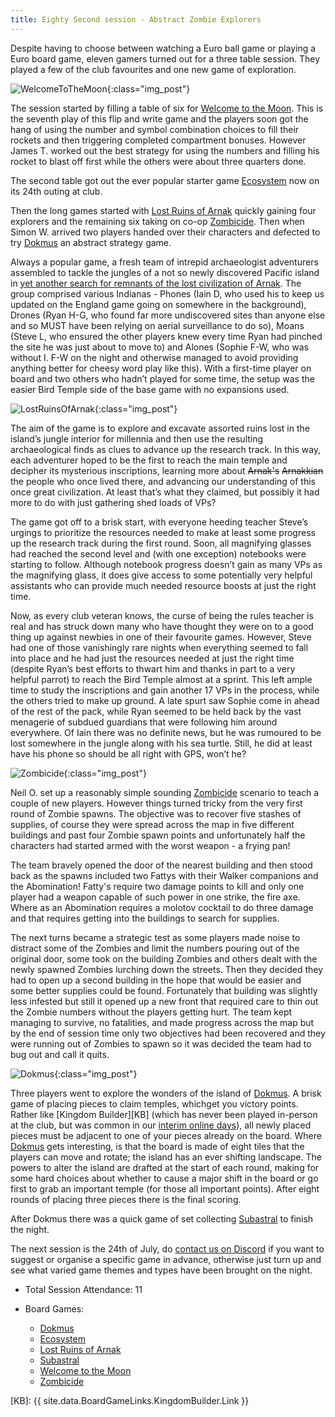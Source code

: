 ```yaml
---
title: Eighty Second session - Abstract Zombie Explorers
---
```


Despite having to choose between watching a Euro ball game or playing a Euro board game, eleven gamers turned out for a three table session. They played a few of the club favourites and one new game of exploration.

![WelcomeToTheMoon](/images/posts/2024_07_10/WelcomeToTheMoon01.jpg "WelcomeToTheMoon"){:class="img_post"}

The session started by filling a table of six for [Welcome to the Moon][WTM]. This is the seventh play of this flip and write game and the players soon got the hang of using the number and symbol combination choices to fill their rockets and then triggering completed compartment bonuses. However James T. worked out the best strategy for using the numbers and filling his rocket to blast off first while the others were about three quarters done.

The second table got out the ever popular starter game [Ecosystem][E] now on its 24th outing at club.

Then the long games started with [Lost Ruins of Arnak][LRA] quickly gaining four explorers and the remaining six taking on co-op [Zombicide][Zom]. Then when Simon W. arrived two players handed over their characters and defected to try [Dokmus][Dk] an abstract strategy game.

Always a popular game, a fresh team of intrepid archaeologist adventurers assembled to tackle the jungles of a not so newly discovered Pacific island in [yet another search for remnants of the lost civilization of Arnak][LRA]. The group comprised various Indianas - Phones (Iain D, who used his to keep us updated on the England game going on somewhere in the background), Drones (Ryan H-G, who found far more undiscovered sites than anyone else and so MUST have been relying on aerial surveillance to do so), Moans (Steve L, who ensured the other players knew every time Ryan had pinched the site he was just about to move to) and Alones (Sophie F-W, who was without I. F-W on the night and otherwise managed to avoid providing anything better for cheesy word play like this). With a first-time player on board and two others who hadn’t played for some time, the setup was the easier Bird Temple side of the base game with no expansions used.

![LostRuinsOfArnak](/images/posts/2024_07_10/Arnak01.jpg "LostRuinsOfArnak"){:class="img_post"}

The aim of the game is to explore and excavate assorted ruins lost in the island’s jungle interior for millennia and then use the resulting archaeological finds as clues to advance up the research track.  In this way, each adventurer hoped to be the first to reach the main temple and decipher its mysterious inscriptions, learning more about ~~Arnak's~~ ~~Arnakkian~~ the people who once lived there, and advancing our understanding of this once great civilization. At least that’s what they claimed, but possibly it had more to do with just gathering shed loads of VPs?

The game got off to a brisk start, with everyone heeding teacher Steve’s urgings to prioritize the resources needed to make at least some progress up the research track during the first round. Soon, all magnifying glasses had reached the second level and (with one exception) notebooks were starting to follow. Although notebook progress doesn’t gain as many VPs as the magnifying glass, it does give access to some potentially very helpful assistants who can provide much needed resource boosts at just the right time.

Now, as every club veteran knows, the curse of being the rules teacher is real and has struck down many who have thought they were on to a good thing up against newbies in one of their favourite games. However, Steve had one of those vanishingly rare nights when everything seemed to fall into place and he had just the resources needed at just the right time (despite Ryan’s best efforts to thwart him and thanks in part to a very helpful parrot) to reach the Bird Temple almost at a sprint. This left ample time to study the inscriptions and gain another 17 VPs in the process, while the others tried to make up ground. A late spurt saw Sophie come in ahead of the rest of the pack, while Ryan seemed to be held back by the vast menagerie of subdued guardians that were following him around everywhere. Of Iain there was no definite news, but he was rumoured to be lost somewhere in the jungle along with his sea turtle. Still, he did at least have his phone so should be all right with GPS, won’t he?

![Zombicide](/images/posts/2024_07_10/Zombicide01.jpg "Zombicide"){:class="img_post"}

Neil O. set up a reasonably simple sounding [Zombicide][Zom] scenario to teach a couple of new players. However things turned tricky from the very first round of Zombie spawns. The objective was to recover five stashes of supplies, of course they were spread across the map in five different buildings and past four Zombie spawn points and unfortunately half the characters had started armed with the worst weapon - a frying pan!

The team bravely opened the door of the nearest building and then stood back as the spawns included two Fattys with their Walker companions and the Abomination! Fatty's require two damage points to kill and only one player had a weapon capable of such power in one strike, the fire axe. Where as an Abomination requires a molotov cocktail to do three damage and that requires getting into the buildings to search for supplies.

The next turns became a strategic test as some players made noise to distract some of the Zombies and limit the numbers pouring out of the original door, some took on the building Zombies and others dealt with the newly spawned Zombies lurching down the streets. Then they decided they had to open up a second building in the hope that would be easier and some better supplies could be found. Fortunately that building was slightly less infested but still it opened up a new front that required care to thin out the Zombie numbers without the players getting hurt. The team kept managing to survive, no fatalities, and made progress across the map but by the end of session time only two objectives had been recovered and they were running out of Zombies to spawn so it was decided the team had to bug out and call it quits. 

![Dokmus](/images/posts/2024_07_10/Dokmus01.jpg "Dokmus"){:class="img_post"}

Three players went to explore the wonders of the island of [Dokmus][Dk]. A brisk game of placing pieces to claim temples, whichget you victory points. Rather like [Kingdom Builder][KB] (which has never been played in-person at the club, but was common in our [interim online days][INTERIM]), all newly placed pieces must be adjacent to one of your pieces already on the board. Where [Dokmus][Dk] gets interesting, is that the board is made of eight tiles that the players can move and rotate; the island has an ever shifting landscape. The powers to alter the island are drafted at the start of each round, making for some hard choices about whether to cause a major shift in the board or go first to grab an important temple (for those all important points). After eight rounds of placing three pieces there is the final scoring.

After Dokmus there was a quick game of set collecting [Subastral][SA] to finish the night.

The next session is the 24th of July, do [contact us on Discord][Contact] if you want to suggest or organise a specific game in advance, otherwise just turn up and see what varied game themes and types have been brought on the night. 

* Total Session Attendance: 11
* Board Games:

	 * [Dokmus][Dk]
	 * [Ecosystem][E]
	 * [Lost Ruins of Arnak][LRA]
	 * [Subastral][SA]
	 * [Welcome to the Moon][WTM]
	 * [Zombicide][Zom]

[Dk]: {{site.data.BoardGameLinks.Dokmus.Link}}
[E]: {{site.data.BoardGameLinks.Ecosystem.Link}}
[LRA]: {{site.data.BoardGameLinks.LostRuinsOfArnak.Link}}
[SA]: {{site.data.BoardGameLinks.Subastral.Link}}
[WTM]: {{site.data.BoardGameLinks.WelcomeToTheMoon.Link}}
[Zom]: {{site.data.BoardGameLinks.Zombicide.Link}}
[KB]: {{ site.data.BoardGameLinks.KingdomBuilder.Link }}

[INTERIM]: /2021/07/17/interim-online-sessions.html

[Contact]: /Contact.html
